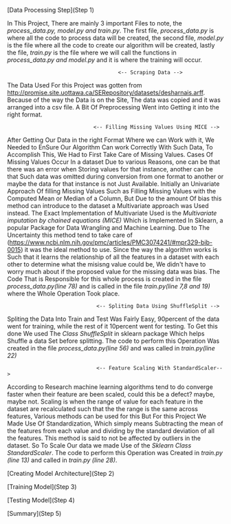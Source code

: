 [Data Processing Step](Step 1)

In This Project, There are mainly 3 important Files to note, the *process_data.py, model.py and train.py*. 
The first file, *process_data.py* is where all the code to process data will be created, the second file, *model.py*
is the file where all the code to create our algorithm will be created, lastly the file, *train.py* is the file 
where we will call the functions in *process_data.py and model.py* and it is where the training will occur.

                                        <-- Scraping Data -->
The Data Used For this Project was gotten from http://promise.site.uottawa.ca/SERepository/datasets/desharnais.arff. Because of the way the Data is on the Site, The data was copied and it was arranged into a csv file. A Bit Of Preprocessing Went into Getting it into the right format.

                                <-- Filling Missing Values Using MICE -->
After Getting Our Data in the right Format Where we can Work with it, We Needed to EnSure Our Algorithm Can work Correctly With Such Data, To Accomplish This, We Had to First Take Care of Missing Values. Cases Of Missing Values Occur In a dataset Due to various Reasons, one can be that there was an error when Storing values for that instance, another can be that Such data was omitted during conversion from one format to another or maybe the data for that instance is not Just Available. Initially an Univariate Approach Of filling Missing Values Such as Filling Missing Values with the Computed Mean or Median of a Column, But Due to the amount Of bias this method can introduce to the dataset a Multivariate  approach was Used instead. The Exact Implementation of Multivariate Used is the *Multivariate imputation by chained equations (MICE)* Which is Implemented In Sklearn, a popular Package for Data Wrangling and Machine Learning. Due to The Uncertainty this method tend to take care of (https://www.ncbi.nlm.nih.gov/pmc/articles/PMC3074241/#mpr329-bib-0015)
it was the ideal method to use. Since the way the algorithm works is Such that it learns the relationship of all the features in a dataset with each other to determine what the misisng value could be, We didn't have to worry much about if the proposed value for the missing data was bias. The Code That is Responsible for this whole process is created in the file *process_data.py(line 78)* and is called in the file *train.py(line 7,8 and 19)* where the Whole Operation Took place.

                                 <-- Spliting Data Using ShuffleSplit -->
Spliting the Data Into Train and Test Was Fairly Easy, 90percent of the data went for training, while the rest of it 10percent went for testing. To Get this done We used The *Class ShuffleSplit* in sklearn package Which helps Shuffle a data Set before splitting. The code to perform this Operation Was created in the file *process_data.py(line 56)* and was called in *train.py(line 22)*

                                 <-- Feature Scaling With StandardScaler-->
According to Research machine learning algorithms tend to do converge faster when their feature are been scaled, could this be a defect? maybe, maybe not. Scaling is when the range of value for each feature in the dataset are recalculated such that the the range is the same across features, Various methods can be used for this But For this Project We Made Use Of Standardization, Which simply means Subtracting the mean of the features from each value and dividing by the standard deviation of all the features. This method is said to not be affected by outliers in the dataset. So To Scale Our data we made Use of the *Sklearn Class StandardScaler*. The code to perform this Operation was Created in *train.py (line 13)* and called in *train.py (line 28)*.


[Creating Model Architecture](Step 2)


[Training Model](Step 3)


[Testing Model](Step 4)


[Summary](Step 5)